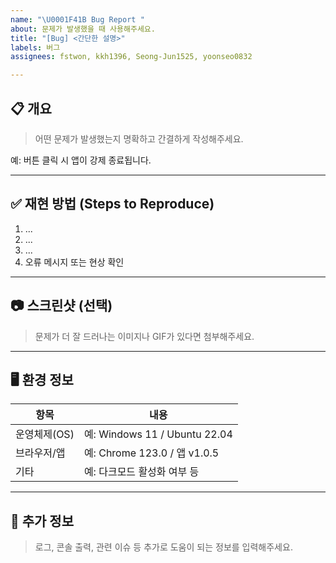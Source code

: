 ```yaml
---
name: "\U0001F41B Bug Report "
about: 문제가 발생했을 때 사용해주세요.
title: "[Bug] <간단한 설명>"
labels: 버그
assignees: fstwon, kkh1396, Seong-Jun1525, yoonseo0832

---
```


## 📋 개요

> 어떤 문제가 발생했는지 명확하고 간결하게 작성해주세요.

예: 버튼 클릭 시 앱이 강제 종료됩니다.

---

## ✅ 재현 방법 (Steps to Reproduce)

1. ...
2. ...
3. ...
4. 오류 메시지 또는 현상 확인

---

## 📷 스크린샷 (선택)

> 문제가 더 잘 드러나는 이미지나 GIF가 있다면 첨부해주세요.

---

## 🖥️ 환경 정보

| 항목         | 내용                          |
| ------------ | ----------------------------- |
| 운영체제(OS) | 예: Windows 11 / Ubuntu 22.04 |
| 브라우저/앱  | 예: Chrome 123.0 / 앱 v1.0.5  |
| 기타         | 예: 다크모드 활성화 여부 등   |

---

## 🧩 추가 정보

> 로그, 콘솔 출력, 관련 이슈 등 추가로 도움이 되는 정보를 입력해주세요.
